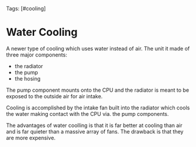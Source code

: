 Tags: [#cooling]

# Water Cooling

A newer type of cooling which uses water instead of air. The unit it made of three major components:

- the radiator
- the pump
- the hosing

The pump component mounts onto the CPU and the radiator is meant to be exposed to the outside air for air intake.

Cooling is accomplished by the intake fan built into the radiator which cools the water making contact with the CPU via. the pump components.

The advantages of water coolling is that it is far better at cooling than air and is far quieter than a massive array of fans. The drawback is that they are more expensive.
